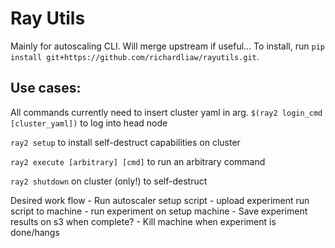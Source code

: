 # Ray Utils

Mainly for autoscaling CLI. Will merge upstream if useful...
To install, run `pip install git+https://github.com/richardliaw/rayutils.git`.

## Use cases:
All commands currently need to insert cluster yaml in arg.
`$(ray2 login_cmd [cluster_yaml])` to log into head node

`ray2 setup` to install self-destruct capabilities on cluster

`ray2 execute [arbitrary] [cmd]` to run an arbitrary command

`ray2 shutdown` on cluster (only!) to self-destruct



Desired work flow
    - Run autoscaler setup script
    -  upload experiment run script to machine
    -  run experiment on setup machine
    - Save experiment results on s3 when complete?
    - Kill machine when experiment is done/hangs

